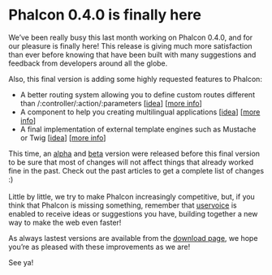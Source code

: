 <!--
slug: phalcon-0-4-0-is-finally-here
date: Sat Jun 02 2012 05:51:00 GMT-0400 (EDT)
tags: php, framework, phalcon
title: Phalcon 0.4.0 is finally here
id: 24253047034
link: http://blog.phalconphp.com/post/24253047034/phalcon-0-4-0-is-finally-here
raw: {"blog_name":"phalconphp","id":24253047034,"post_url":"http://blog.phalconphp.com/post/24253047034/phalcon-0-4-0-is-finally-here","slug":"phalcon-0-4-0-is-finally-here","type":"text","date":"2012-06-02 09:51:00 GMT","timestamp":1338630660,"state":"published","format":"html","reblog_key":"OQ8y17Kz","tags":["php","framework","phalcon"],"short_url":"http://tmblr.co/Z6PumvMbc23w","highlighted":[],"note_count":0,"source_url":"http://phalconphp.com/download","source_title":"phalconphp.com","title":"Phalcon 0.4.0 is finally here","body":"<p>We’ve been really busy this last month working on Phalcon 0.4.0, and for our pleasure is finally here! This release is giving much more satisfaction than ever before knowing that have been built with many suggestions and feedback from developers around all the globe.</p>\n<p>Also, this final version is adding some highly requested features to Phalcon:</p>\n<ul><li>A better routing system allowing you to define custom routes different than /:controller/:action/:parameters [<a href=\"https://phalcon.uservoice.com/admin/forums/154026-general/suggestions/2884092-custom-routing\">idea</a>] [<a href=\"http://phalconphp.com/documentation/routing\">more info</a>]</li>\n<li>A component to help you creating multilingual applications [<a href=\"http://phalcon.uservoice.com/forums/154026-general/suggestions/2766990-native-multi-language-support\">idea</a>] [<a href=\"http://phalconphp.com/documentation/translate\">more info</a>]</li>\n<li>A final implementation of external template engines such as Mustache or Twig [<a href=\"https://phalcon.uservoice.com/forums/154026-general/suggestions/2867335-support-for-template-systems\">idea</a>] [<a href=\"http://phalconphp.com/documentation/views#engines\">more info</a>]</li>\n</ul><p>This time, an <a href=\"http://blog.phalconphp.com/post/23111713730/introducing-phalcon-0-4-0-alpha\">alpha</a> and <a href=\"http://blog.phalconphp.com/post/23849400049/help-test-phalcon-0-4-0\">beta</a> version were released before this final version to be sure that most of changes will not affect things that already worked fine in the past. Check out the past articles to get a complete list of changes :)<br/><br/>Little by little, we try to make Phalcon increasingly competitive, but, if you think that Phalcon is missing something, remember that <a href=\"http://phalcon.uservoice.com/\">uservoice</a> is enabled to receive ideas or suggestions you have, building together a new way to make the web even faster!</p>\n<p>As always lastest versions are available from the <a href=\"http://phalconphp.com/download\">download page</a>, we hope you’re as pleased with these improvements as we are!</p>\n<p>See ya!</p>","reblog":{"tree_html":"","comment":"<p>We&rsquo;ve been really busy this last month working on Phalcon 0.4.0, and for our pleasure is finally here! This release is giving much more satisfaction than ever before knowing that have been built with many suggestions and feedback from developers around all the globe.</p>\n<p>Also, this final version is adding some highly requested features to Phalcon:</p>\n<ul><li>A better routing system allowing you to define custom routes different than /:controller/:action/:parameters [<a href=\"https://phalcon.uservoice.com/admin/forums/154026-general/suggestions/2884092-custom-routing\">idea</a>] [<a href=\"http://phalconphp.com/documentation/routing\">more info</a>]</li>\n<li>A component to help you creating multilingual applications [<a href=\"http://phalcon.uservoice.com/forums/154026-general/suggestions/2766990-native-multi-language-support\">idea</a>] [<a href=\"http://phalconphp.com/documentation/translate\">more info</a>]</li>\n<li>A final implementation of external template engines such as Mustache or Twig [<a href=\"https://phalcon.uservoice.com/forums/154026-general/suggestions/2867335-support-for-template-systems\">idea</a>] [<a href=\"http://phalconphp.com/documentation/views#engines\">more info</a>]</li>\n</ul><p>This time, an <a href=\"http://blog.phalconphp.com/post/23111713730/introducing-phalcon-0-4-0-alpha\">alpha</a> and <a href=\"http://blog.phalconphp.com/post/23849400049/help-test-phalcon-0-4-0\">beta</a> version were released before this final version to be sure that most of changes will not affect things that already worked fine in the past. Check out the past articles to get a complete list of changes :)<br><br>Little by little, we try to make Phalcon increasingly competitive, but, if you think that Phalcon is missing something, remember that <a href=\"http://phalcon.uservoice.com/\">uservoice</a> is enabled to receive ideas or suggestions you have, building together a new way to make the web even faster!</p>\n<p>As always lastest versions are available from the <a href=\"http://phalconphp.com/download\">download page</a>, we hope you&rsquo;re as pleased with these improvements as we are!</p>\n<p>See ya!</p>"},"trail":[{"blog":{"name":"phalconphp","theme":{"header_full_width":1117,"header_full_height":426,"header_focus_width":758,"header_focus_height":426,"avatar_shape":"square","background_color":"#FAFAFA","body_font":"Helvetica Neue","header_bounds":"0,937,426,179","header_image":"http://static.tumblr.com/be2b0380984b972b47699d457f4c0ffb/ivjir8a/815nn0qo7/tumblr_static_28z87js742xwowwo0kco04ogs.jpg","header_image_focused":"http://static.tumblr.com/be2b0380984b972b47699d457f4c0ffb/ivjir8a/laHnn0qo9/tumblr_static_tumblr_static_28z87js742xwowwo0kco04ogs_focused_v3.jpg","header_image_scaled":"http://static.tumblr.com/be2b0380984b972b47699d457f4c0ffb/ivjir8a/815nn0qo7/tumblr_static_28z87js742xwowwo0kco04ogs_2048_v2.jpg","header_stretch":true,"link_color":"#529ECC","show_avatar":true,"show_description":true,"show_header_image":true,"show_title":true,"title_color":"#444444","title_font":"Gibson","title_font_weight":"bold"}},"post":{"id":"24253047034"},"content":"<p>We’ve been really busy this last month working on Phalcon 0.4.0, and for our pleasure is finally here! This release is giving much more satisfaction than ever before knowing that have been built with many suggestions and feedback from developers around all the globe.</p>\n<p>Also, this final version is adding some highly requested features to Phalcon:</p>\n<ul><li>A better routing system allowing you to define custom routes different than /:controller/:action/:parameters [<a href=\"https://phalcon.uservoice.com/admin/forums/154026-general/suggestions/2884092-custom-routing\">idea</a>] [<a href=\"http://phalconphp.com/documentation/routing\">more info</a>]</li>\n<li>A component to help you creating multilingual applications [<a href=\"http://phalcon.uservoice.com/forums/154026-general/suggestions/2766990-native-multi-language-support\">idea</a>] [<a href=\"http://phalconphp.com/documentation/translate\">more info</a>]</li>\n<li>A final implementation of external template engines such as Mustache or Twig [<a href=\"https://phalcon.uservoice.com/forums/154026-general/suggestions/2867335-support-for-template-systems\">idea</a>] [<a href=\"http://phalconphp.com/documentation/views#engines\">more info</a>]</li>\n</ul><p>This time, an <a href=\"http://blog.phalconphp.com/post/23111713730/introducing-phalcon-0-4-0-alpha\">alpha</a> and <a href=\"http://blog.phalconphp.com/post/23849400049/help-test-phalcon-0-4-0\">beta</a> version were released before this final version to be sure that most of changes will not affect things that already worked fine in the past. Check out the past articles to get a complete list of changes :)<br><br>Little by little, we try to make Phalcon increasingly competitive, but, if you think that Phalcon is missing something, remember that <a href=\"http://phalcon.uservoice.com/\">uservoice</a> is enabled to receive ideas or suggestions you have, building together a new way to make the web even faster!</p>\n<p>As always lastest versions are available from the <a href=\"http://phalconphp.com/download\">download page</a>, we hope you’re as pleased with these improvements as we are!</p>\n<p>See ya!</p>","content_raw":"<p>We&rsquo;ve been really busy this last month working on Phalcon 0.4.0, and for our pleasure is finally here! This release is giving much more satisfaction than ever before knowing that have been built with many suggestions and feedback from developers around all the globe.</p>\r\n<p>Also, this final version is adding some highly requested features to Phalcon:</p>\r\n<ul><li>A better routing system allowing you to define custom routes different than /:controller/:action/:parameters [<a href=\"https://phalcon.uservoice.com/admin/forums/154026-general/suggestions/2884092-custom-routing\">idea</a>] [<a href=\"http://phalconphp.com/documentation/routing\">more info</a>]</li>\r\n<li>A component to help you creating multilingual applications [<a href=\"http://phalcon.uservoice.com/forums/154026-general/suggestions/2766990-native-multi-language-support\">idea</a>] [<a href=\"http://phalconphp.com/documentation/translate\">more info</a>]</li>\r\n<li>A final implementation of external template engines such as Mustache or Twig [<a href=\"https://phalcon.uservoice.com/forums/154026-general/suggestions/2867335-support-for-template-systems\">idea</a>] [<a href=\"http://phalconphp.com/documentation/views#engines\">more info</a>]</li>\r\n</ul><p>This time, an <a href=\"http://blog.phalconphp.com/post/23111713730/introducing-phalcon-0-4-0-alpha\">alpha</a> and <a href=\"http://blog.phalconphp.com/post/23849400049/help-test-phalcon-0-4-0\">beta</a> version were released before this final version to be sure that most of changes will not affect things that already worked fine in the past. Check out the past articles to get a complete list of changes :)<br><br>Little by little, we try to make Phalcon increasingly competitive, but, if you think that Phalcon is missing something, remember that <a href=\"http://phalcon.uservoice.com/\">uservoice</a> is enabled to receive ideas or suggestions you have, building together a new way to make the web even faster!</p>\r\n<p>As always lastest versions are available from the <a href=\"http://phalconphp.com/download\">download page</a>, we hope you&rsquo;re as pleased with these improvements as we are!</p>\r\n<p>See ya!</p>","is_current_item":true,"is_root_item":true}]}
publish: 2012-06-02
-->


Phalcon 0.4.0 is finally here
=============================

We’ve been really busy this last month working on Phalcon 0.4.0, and for
our pleasure is finally here! This release is giving much more
satisfaction than ever before knowing that have been built with many
suggestions and feedback from developers around all the globe.

Also, this final version is adding some highly requested features to
Phalcon:

-   A better routing system allowing you to define custom routes
    different than /:controller/:action/:parameters
    [[idea](https://phalcon.uservoice.com/admin/forums/154026-general/suggestions/2884092-custom-routing)]
    [[more info](http://phalconphp.com/documentation/routing)]
-   A component to help you creating multilingual applications
    [[idea](http://phalcon.uservoice.com/forums/154026-general/suggestions/2766990-native-multi-language-support)]
    [[more info](http://phalconphp.com/documentation/translate)]
-   A final implementation of external template engines such as Mustache
    or Twig
    [[idea](https://phalcon.uservoice.com/forums/154026-general/suggestions/2867335-support-for-template-systems)]
    [[more info](http://phalconphp.com/documentation/views#engines)]

This time, an
[alpha](http://blog.phalconphp.com/post/23111713730/introducing-phalcon-0-4-0-alpha)
and
[beta](http://blog.phalconphp.com/post/23849400049/help-test-phalcon-0-4-0)
version were released before this final version to be sure that most of
changes will not affect things that already worked fine in the past.
Check out the past articles to get a complete list of changes :)\
\
Little by little, we try to make Phalcon increasingly competitive, but,
if you think that Phalcon is missing something, remember that
[uservoice](http://phalcon.uservoice.com/) is enabled to receive ideas
or suggestions you have, building together a new way to make the web
even faster!

As always lastest versions are available from the [download
page](http://phalconphp.com/download), we hope you’re as pleased with
these improvements as we are!

See ya!

